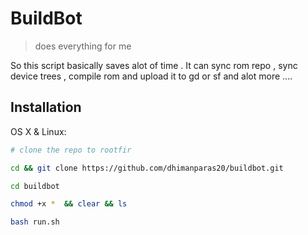 # BuildBot
> does everything for me

So this script basically saves alot of time . It can sync rom repo , sync device trees , compile rom and upload it to gd or sf and alot more ....

## Installation

OS X & Linux:

```sh
# clone the repo to rootfir 
```

```sh
cd && git clone https://github.com/dhimanparas20/buildbot.git 
```

```sh
cd buildbot
```

```sh
chmod +x *  && clear && ls
```

```sh
bash run.sh
```

